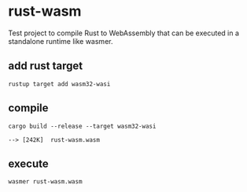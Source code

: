 # rust-wasm

Test project to compile Rust to WebAssembly that can be executed in a standalone runtime like wasmer.

## add rust target

```
rustup target add wasm32-wasi
```

## compile

```
cargo build --release --target wasm32-wasi

--> [242K]  rust-wasm.wasm
```

## execute

```
wasmer rust-wasm.wasm
```
